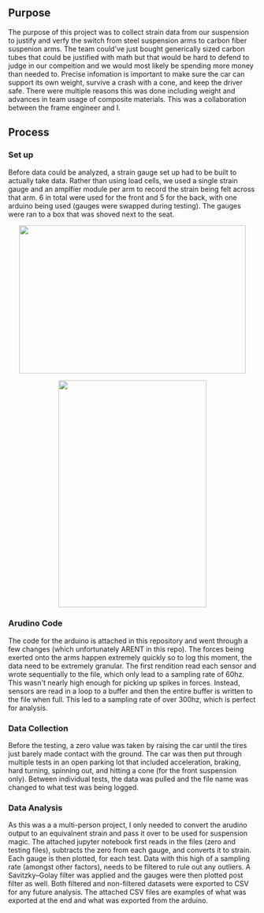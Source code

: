 ## Purpose
The purpose of this project was to collect strain data from our suspension to justify and verfy the switch from steel suspension arms to carbon fiber suspenion arms. The team could've just bought generically sized carbon tubes that could be justified with math but that would be hard to defend to judge in our compeition and we would most likely be spending more money than needed to. Precise infomation is important to make sure the car can support its own weight, survive a crash with a cone, and keep the driver safe. There were multiple reasons this was done including weight and advances in team usage of composite materials. This was a collaboration between the frame engineer and I.

## Process
### Set up
Before data could be analyzed, a strain gauge set up had to be built to actually take data. Rather than using load cells, we used a single strain gauge and an amplfier module per arm to record the strain being felt across that arm. 6 in total were used for the front and 5 for the back, with one arduino being used (gauges were swapped during testing). The gauges were ran to a box that was shoved next to the seat.

<p align="center">
  <img width="460" height="300" src="https://user-images.githubusercontent.com/112229422/214453553-5c55d050-05e6-4e04-b7dc-7ec955da7481.jpg">
</p>

<p align="center">
  <img width="300" height="460" src="https://user-images.githubusercontent.com/112229422/214453567-61be00a8-940d-49e5-abd6-3127b85988cb.jpg">
</p>

### Arudino Code
The code for the arduino is attached in this repository and went through a few changes (which unfortunately ARENT in this repo). The forces being exerted onto the arms happen extremely quickly so to log this moment, the data need to be extremely granular. The first rendition read each sensor and wrote sequentially to the file, which only lead to a sampling rate of 60hz. This wasn't nearly high enough for picking up spikes in forces. Instead, sensors are read in a loop to a buffer and then the entire buffer is written to the file when full. This led to a sampling rate of over 300hz, which is perfect for analysis.

### Data Collection
Before the testing, a zero value was taken by raising the car until the tires just barely made contact with the ground. The car was then put through multiple tests in an open parking lot that included acceleration, braking, hard turning, spinning out, and hitting a cone (for the front suspension only). Between individual tests, the data was pulled and the file name was changed to what test was being logged.

### Data Analysis
As this was a a multi-person project, I only needed to convert the arudino output to an equivalnent strain and pass it over to be used for suspension magic. The attached jupyter notebook first reads in the files (zero and testing files), subtracts the zero from each gauge, and converts it to strain. Each gauge is then plotted, for each test. Data with this high of a sampling rate (amongst other factors), needs to be filtered to rule out any outliers. A Savitzky–Golay filter was applied and the gauges were then plotted post filter as well. Both filtered and non-filtered datasets were exported to CSV for any future analysis. The attached CSV files are examples of what was exported at the end and what was exported from the arduino.

